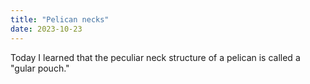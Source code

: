```yaml
---
title: "Pelican necks"
date: 2023-10-23
---
```


Today I learned that the peculiar neck structure of a pelican is called a "gular pouch."